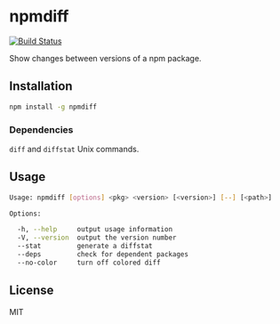 npmdiff
==============
[![Build Status](https://travis-ci.org/nkzawa/npmdiff.svg)](https://travis-ci.org/nkzawa/npmdiff)

Show changes between versions of a npm package.

## Installation

```sh
npm install -g npmdiff
```

### Dependencies

`diff` and `diffstat` Unix commands.

## Usage

```sh
Usage: npmdiff [options] <pkg> <version> [<version>] [--] [<path>]

Options:

  -h, --help     output usage information
  -V, --version  output the version number
  --stat         generate a diffstat
  --deps         check for dependent packages
  --no-color     turn off colored diff
```

## License

MIT
